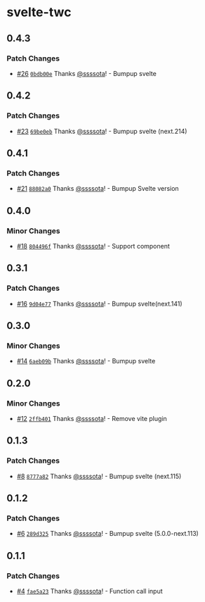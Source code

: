 # svelte-twc

## 0.4.3

### Patch Changes

- [#26](https://github.com/ssssota/svelte-twc/pull/26) [`0bdb00e`](https://github.com/ssssota/svelte-twc/commit/0bdb00e7f5a625ff6941bb41b7bb7ff50ecfc732) Thanks [@ssssota](https://github.com/ssssota)! - Bumpup svelte

## 0.4.2

### Patch Changes

- [#23](https://github.com/ssssota/svelte-twc/pull/23) [`69be0eb`](https://github.com/ssssota/svelte-twc/commit/69be0eb86c296b3801f12a8073e18c223a49055e) Thanks [@ssssota](https://github.com/ssssota)! - Bumpup svelte (next.214)

## 0.4.1

### Patch Changes

- [#21](https://github.com/ssssota/svelte-twc/pull/21) [`88082a0`](https://github.com/ssssota/svelte-twc/commit/88082a0fb792e8dbbe954262b38f1c266258b7b7) Thanks [@ssssota](https://github.com/ssssota)! - Bumpup Svelte version

## 0.4.0

### Minor Changes

- [#18](https://github.com/ssssota/svelte-twc/pull/18) [`804496f`](https://github.com/ssssota/svelte-twc/commit/804496f154cd2d01f83dfb64b890417519d8d5cf) Thanks [@ssssota](https://github.com/ssssota)! - Support component

## 0.3.1

### Patch Changes

- [#16](https://github.com/ssssota/svelte-twc/pull/16) [`9d04e77`](https://github.com/ssssota/svelte-twc/commit/9d04e7773e8d4e4172517a34aed6c3a7cf93842e) Thanks [@ssssota](https://github.com/ssssota)! - Bumpup svelte(next.141)

## 0.3.0

### Minor Changes

- [#14](https://github.com/ssssota/svelte-twc/pull/14) [`6aeb09b`](https://github.com/ssssota/svelte-twc/commit/6aeb09bed959f38b1bcfc75f36ee44344a13109a) Thanks [@ssssota](https://github.com/ssssota)! - Bumpup svelte

## 0.2.0

### Minor Changes

- [#12](https://github.com/ssssota/svelte-twc/pull/12) [`2ffb401`](https://github.com/ssssota/svelte-twc/commit/2ffb401ef043b482f3a2626d496df3d3050023e1) Thanks [@ssssota](https://github.com/ssssota)! - Remove vite plugin

## 0.1.3

### Patch Changes

- [#8](https://github.com/ssssota/svelte-twc/pull/8) [`8777a82`](https://github.com/ssssota/svelte-twc/commit/8777a8216b7faffa2394c6ca0dc82c9dab0ede9c) Thanks [@ssssota](https://github.com/ssssota)! - Bumpup svelte (next.115)

## 0.1.2

### Patch Changes

- [#6](https://github.com/ssssota/svelte-twc/pull/6) [`289d325`](https://github.com/ssssota/svelte-twc/commit/289d325a46535a9fbaf7000383252e44edc0fc06) Thanks [@ssssota](https://github.com/ssssota)! - Bumpup svelte (5.0.0-next.113)

## 0.1.1

### Patch Changes

- [#4](https://github.com/ssssota/svelte-twc/pull/4) [`fae5a23`](https://github.com/ssssota/svelte-twc/commit/fae5a233657d7066c66941b182638ea56be45b9d) Thanks [@ssssota](https://github.com/ssssota)! - Function call input

